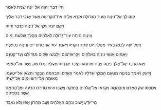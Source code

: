
וַיְהִי דְבַר־יְהוָה אֶל־יוֹנָה שֵׁנִית לֵאמֹר

קוּם לֵךְ אֶל־נִינְוֵה הָעִיר הַגְּדוֹלָה 
וּקְרָא אֵלֶיהָ אֶת־הַקְּרִיאָה 
אֲשֶׁר אָנֹכִי דֹּבֵר אֵלֶיךָ

וַיָּקָם יוֹנָה וַיֵּלֶךְ אֶל־נִינְוֵה 
כִּדְבַר יְהוָה

וְנִינְוֵה הָיְתָה עִיר־גְּדוֹלָה לֵאלֹהִים 
מַהֲלַךְ שְׁלֹשֶׁת יָמִים

וַיָּחֶל יוֹנָה לָבוֹא בָעִיר מַהֲלַךְ יוֹם אֶחָד 
וַיִּקְרָא וַיֹּאמַר 
עוֹד אַרְבָּעִים יוֹם 
וְנִינְוֵה נֶהְפָּכֶת

וַיַּאֲמִינוּ אַנְשֵׁי נִינְוֵה בֵּאלֹהִים 
וַיִּקְרְאוּ־צוֹם 
וַיִּלְבְּשׁוּ שַׂקִּים 
מִגְּדוֹלָם וְעַד־קְטַנָּם

וַיִּגַּע הַדָּבָר אֶל־מֶלֶךְ נִינְוֵה 
וַיָּקָם מִכִּסְאוֹ 
וַיַּעֲבֵר אַדַּרְתּוֹ מֵעָלָיו 
וַיְכַס שַׂק 
וַיֵּשֶׁב עַל־הָאֵפֶר

וַיַּזְעֵק וַיֹּאמֶר בְּנִינְוֵה 
מִטַּעַם הַמֶּלֶךְ וּגְדֹלָיו לֵאמֹר 
הָאָדָם וְהַבְּהֵמָה 
הַבָּקָר וְהַצֹּאן 
אַל־יִטְעֲמוּ מְאוּמָה 
אַל־יִרְעוּ 
וּמַיִם אַל־יִשְׁתּוּ

וְיִתְכַּסּוּ שַׂק הָאָדָם וְהַבְּהֵמָה 
וְיִקְרְאוּ אֶל־אֱלֹהִים בְּחָזְקָה 
וְיָשֻׁבוּ אִישׁ מִדַּרְכּוֹ הָרָעָה 
וּמִן־הֶחָמָס אֲשֶׁר בְּכַפֵּיהֶם

מִי־יוֹדֵעַ יָשׁוּב וְנִחַם הָאֱלֹהִים וְשָׁב 
מֵחֲרוֹן אַפּוֹ 
וְלֹא נֹאבֵד
